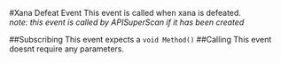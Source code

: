 #Xana Defeat Event
This event is called when xana is defeated.<br>
*note: this event is called by APISuperScan if it has been created*

##Subscribing
This event expects a ``void Method()``
##Calling
This event doesnt require any parameters.
